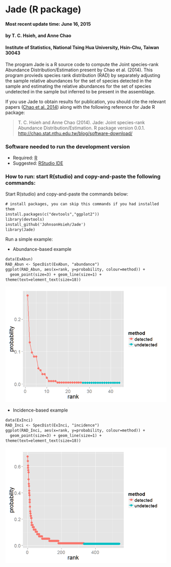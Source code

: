 Jade (R package)
================

<h4>
Most recent update time: June 16, 2015
</h4>
<h4>
by T. C. Hsieh, and Anne Chao
</h4>
<h4>
Institute of Statistics, National Tsing Hua University, Hsin-Chu, Taiwan
30043
</h4>
The program Jade is a R source code to compute the Joint species-rank
Abundance Distribution/Estimation present by Chao et al. (2014). This
program provieds species rank distribution (RAD) by separately adjusting
the sample relative abundances for the set of species detected in the
sample and estimating the relative abundances for the set of species
undetected in the sample but inferred to be present in the assemblage.

If you use Jade to obtain results for publication, you should cite the
relevant papers ([Chao et al.
2014](http://www.esajournals.org/doi/10.1890/14-0550.1)) along with the
following reference for Jade R package:

> T. C. Hsieh and Anne Chao (2014). Jade: Joint species-rank Abundance
> Distribution/Estimation. R package version 0.0.1.
> <http://chao.stat.nthu.edu.tw/blog/software-download/>

### Software needed to run the development version

-   Required: [R](http://cran.rstudio.com/)
-   Suggested: [RStudio IDE](http://www.rstudio.com/ide/download/)

### How to run: start R(studio) and copy-and-paste the following commands:

Start R(studio) and copy-and-paste the commands below:

    # install packages, you can skip this commands if you had installed them
    install.packages(c("devtools","ggplot2"))
    library(devtools)
    install_github('JohnsonHsieh/Jade')
    library(Jade)

Run a simple example:

-   Abundance-based example

<!-- -->

    data(ExAbun)
    RAD_Abun <- SpecDist(ExAbun, "abundance")
    ggplot(RAD_Abun, aes(x=rank, y=probability, colour=method)) + 
      geom_point(size=3) + geom_line(size=1) + theme(text=element_text(size=18))

![](./README_files/figure-markdown_strict/Abun-1.png)

-   Incidence-based example

<!-- -->

    data(ExInci)
    RAD_Inci <- SpecDist(ExInci, "incidence")
    ggplot(RAD_Inci, aes(x=rank, y=probability, colour=method)) + 
      geom_point(size=3) + geom_line(size=1) + theme(text=element_text(size=18))

![](./README_files/figure-markdown_strict/Inci-1.png)
